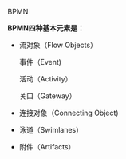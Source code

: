 BPMN

**BPMN四种基本元素是：**

* 流对象（Flow Objects）

  事件（Event\)

  活动（Activity）

  关口（Gateway）

* 连接对象（Connecting Object\)

* 泳道（Swimlanes）

* 附件（Artifacts）




